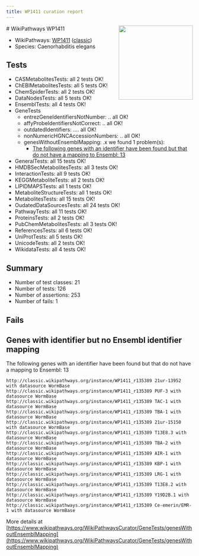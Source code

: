 ```yaml
---
title: WP1411 curation report
---
```


<img style="float: right; width: 200px" src="https://upload.wikimedia.org/wikipedia/commons/thumb/8/83/Wplogo_with_text_500.png/640px-Wplogo_with_text_500.png" />
# WikiPathways WP1411

* WikiPathways: [WP1411](https://wikipathways.org/pathways/WP1411) ([classic](https://classic.wikipathways.org/instance/WP1411))
* Species: Caenorhabditis elegans
## Tests
* CASMetabolitesTests: all 2 tests OK!
* ChEBIMetabolitesTests: all 5 tests OK!
* ChemSpiderTests: all 2 tests OK!
* DataNodesTests: all 5 tests OK!
* EnsemblTests: all 4 tests OK!
* GeneTests
    * entrezGeneIdentifiersNotNumber: .. all OK!
    * affyProbeIdentifiersNotCorrect: .. all OK!
    * outdatedIdentifiers: .... all OK!
    * nonNumericHGNCAccessionNumbers: .. all OK!
    * genesWithoutEnsemblMapping: .x we found 1 problem(s):
        * [The following genes with an identifier have been found but that do not have a mapping to Ensembl: 13](#c4e54310)
* GeneralTests: all 15 tests OK!
* HMDBSecMetabolitesTests: all 3 tests OK!
* InteractionTests: all 9 tests OK!
* KEGGMetaboliteTests: all 2 tests OK!
* LIPIDMAPSTests: all 1 tests OK!
* MetaboliteStructureTests: all 1 tests OK!
* MetabolitesTests: all 15 tests OK!
* OudatedDataSourcesTests: all 24 tests OK!
* PathwayTests: all 11 tests OK!
* ProteinsTests: all 2 tests OK!
* PubChemMetabolitesTests: all 3 tests OK!
* ReferencesTests: all 6 tests OK!
* UniProtTests: all 5 tests OK!
* UnicodeTests: all 2 tests OK!
* WikidataTests: all 4 tests OK!


## Summary

* Number of test classes: 21
* Number of tests: 126
* Number of assertions: 253
* Number of fails: 1

## Fails

<a name="c4e54310" />

## Genes with identifier but no Ensembl identifier mapping

The following genes with an identifier have been found but that do not have a mapping to Ensembl: 13
```
http://classic.wikipathways.org/instance/WP1411_r135389 21ur-13952 with datasource WormBase
http://classic.wikipathways.org/instance/WP1411_r135389 PUF-3 with datasource WormBase
http://classic.wikipathways.org/instance/WP1411_r135389 TAC-1 with datasource WormBase
http://classic.wikipathways.org/instance/WP1411_r135389 TBA-1 with datasource WormBase
http://classic.wikipathways.org/instance/WP1411_r135389 21ur-15150 with datasource WormBase
http://classic.wikipathways.org/instance/WP1411_r135389 T13E8.3 with datasource WormBase
http://classic.wikipathways.org/instance/WP1411_r135389 TBA-2 with datasource WormBase
http://classic.wikipathways.org/instance/WP1411_r135389 AIR-1 with datasource WormBase
http://classic.wikipathways.org/instance/WP1411_r135389 KBP-1 with datasource WormBase
http://classic.wikipathways.org/instance/WP1411_r135389 LRG-1 with datasource WormBase
http://classic.wikipathways.org/instance/WP1411_r135389 T13E8.2 with datasource WormBase
http://classic.wikipathways.org/instance/WP1411_r135389 Y19D2B.1 with datasource WormBase
http://classic.wikipathways.org/instance/WP1411_r135389 Ce-emerin/EMR-1 with datasource WormBase
```

More details at [https://www.wikipathways.org/WikiPathwaysCurator/GeneTests/genesWithoutEnsemblMapping](https://www.wikipathways.org/WikiPathwaysCurator/GeneTests/genesWithoutEnsemblMapping)

